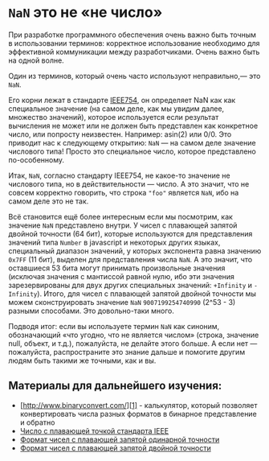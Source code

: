 # `NaN` это не «не число»

При разработке программного обеспечения очень важно быть точным в использовании терминов: 
корректное использование необходимо для эффективной коммуникации между разработчиками. 
Очень важно быть на одной волне.

Один из терминов, который очень часто используют неправильно,— это `NaN`.

Его корни лежат в стандарте [IEEE754][0], он определяет NaN как как специальное значение (на самом деле, 
как мы увидим далее, множество значений), которое используется если результат вычисления не может 
или не должен быть представлен как конкретное число, или попросту неизвестен. Например: asin(2) или 0/0. 
Это приводит нас к следующему открытию: `NaN` — на самом деле значение числового типа! Просто это 
специальное число, которое представлено по-особенному.

Итак, `NaN`, согласно стандарту IEEE754, не какое-то значение не числового типа, 
но в действительности — число. А это значит, что не совсем корректно говорить, что строка `"foo"` 
является `NaN`, ибо на самом деле это не так.

Всё становится ещё более интересным если мы посмотрим, как значение `NaN` представлено внутри. 
У чисел с плавающей запятой двойной точности (64 бит), которые используются для представления 
значений типа `Number` в javascript и некоторых других языках, специальный диапазон значений, 
у которых экспонента равна значению `0x7FF` (11 бит), выделен для представления числа `NaN`. 
А это значит, что оставшиеся 53 бита могут принимать произвольные значения (исключая значения 
с мантиссой равной нулю, ибо эти значения зарезервированы для двух других специальных значений: 
`+Infinity` и `-Infinity`). Итого, для чисел с плавающей запятой двойной точности мы можем 
сконструировать значение `NaN` `9007199254740990` (2^53 - 3) разными способами. Это довольно-таки много.

Подводя итог: если вы используете термин `NaN` как синоним, обозначающий «что угодно, что не является числом» 
(строка, значение null, объект, и т.д.), пожалуйста, не делайте этого больше. А если нет — пожалуйста, 
распространите это знание дальше и помогите другим людям быть такими же точными, как и вы.

## Материалы для дальнейшего изучения:

* [http://www.binaryconvert.com/][1] - калькулятор, который позволяет конвертировать числа разных форматов в бинарное представление и обратно
* [Число с плавающей точкой стандарта IEEE][2]
* [Формат чисел с плавающей запятой одинарной точности][3] 
* [Формат чисел с плавающей запятой двойной точности][4]

[0]: http://grouper.ieee.org/groups/754/
[1]: http://www.binaryconvert.com/
[2]: https://en.wikipedia.org/wiki/IEEE_floating_point
[3]: https://en.wikipedia.org/wiki/Single-precision_floating-point_format
[4]: https://en.wikipedia.org/wiki/Double-precision_floating-point_format
